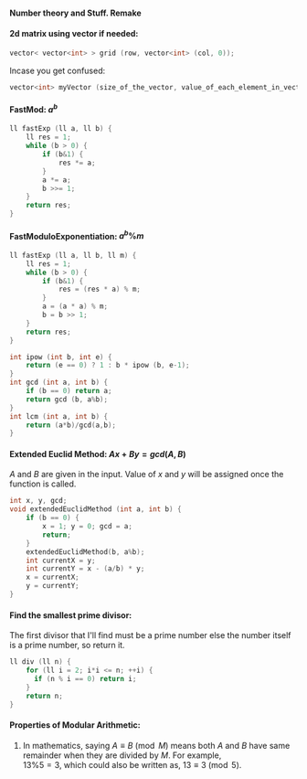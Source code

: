 #### Number theory and Stuff. Remake

#### 2d matrix using vector if needed:

```cpp
vector< vector<int> > grid (row, vector<int> (col, 0));
```

Incase you get confused:

```cpp
vector<int> myVector (size_of_the_vector, value_of_each_element_in_vector);
```

#### FastMod: $a^b$

```cpp
ll fastExp (ll a, ll b) {
    ll res = 1;
    while (b > 0) {
        if (b&1) {
            res *= a;
        }
        a *= a;
        b >>= 1;
    }
    return res;
}
```

#### FastModuloExponentiation: $a^b \% m$

```cpp
ll fastExp (ll a, ll b, ll m) {
    ll res = 1;
    while (b > 0) {
        if (b&1) {
            res = (res * a) % m;
        }
        a = (a * a) % m;
        b = b >> 1;
    }
    return res;
}
```

```cpp
int ipow (int b, int e) {
    return (e == 0) ? 1 : b * ipow (b, e-1);
}
int gcd (int a, int b) {
    if (b == 0) return a;
    return gcd (b, a%b);
}
int lcm (int a, int b) {
    return (a*b)/gcd(a,b);
}
```

#### Extended Euclid Method: $Ax + By = gcd(A,B)$

$A$ and $B$ are given in the input. Value of $x$ and $y$ will be assigned once the function is called.

```cpp
int x, y, gcd;
void extendedEuclidMethod (int a, int b) {
    if (b == 0) {
        x = 1; y = 0; gcd = a;
        return;
    }
    extendedEuclidMethod(b, a%b);
    int currentX = y;
    int currentY = x - (a/b) * y;
    x = currentX;
    y = currentY;
}
```

#### Find the smallest prime divisor:

The first divisor that I'll find must be a prime number else the number itself is a prime number, so return it.

```cpp
ll div (ll n) {
    for (ll i = 2; i*i <= n; ++i) {
      if (n % i == 0) return i;
    }
    return n;
}
```

#### Properties of Modular Arithmetic:

1.  In mathematics, saying $A \equiv B \pmod M$ means both $A$ and $B$ have same remainder when they are divided by $M$. For example,<br>
    $13 \% 5 = 3$, which could also be written as, $13 \equiv 3 \pmod 5$.
